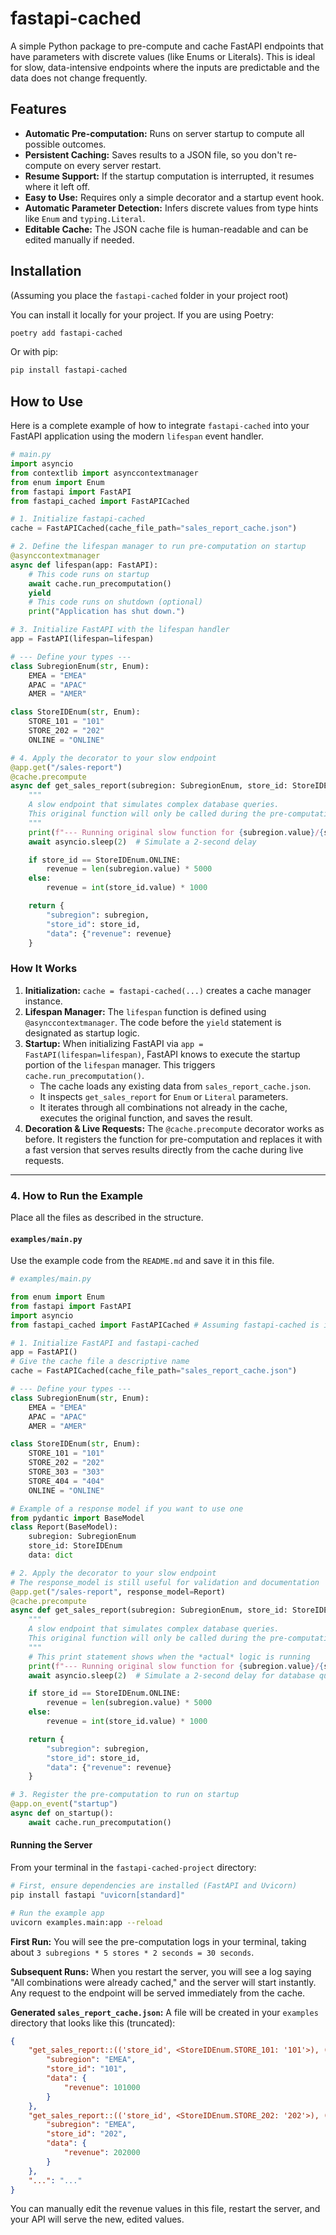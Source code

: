 # fastapi-cached

A simple Python package to pre-compute and cache FastAPI endpoints that have parameters with discrete values (like Enums or Literals). This is ideal for slow, data-intensive endpoints where the inputs are predictable and the data does not change frequently.

## Features

- **Automatic Pre-computation:** Runs on server startup to compute all possible outcomes.
- **Persistent Caching:** Saves results to a JSON file, so you don't re-compute on every server restart.
- **Resume Support:** If the startup computation is interrupted, it resumes where it left off.
- **Easy to Use:** Requires only a simple decorator and a startup event hook.
- **Automatic Parameter Detection:** Infers discrete values from type hints like `Enum` and `typing.Literal`.
- **Editable Cache:** The JSON cache file is human-readable and can be edited manually if needed.

## Installation

(Assuming you place the `fastapi-cached` folder in your project root)

You can install it locally for your project. If you are using Poetry:

```bash
poetry add fastapi-cached
```

Or with pip:

```bash
pip install fastapi-cached
```

## How to Use

Here is a complete example of how to integrate `fastapi-cached` into your FastAPI application using the modern `lifespan` event handler.

```python
# main.py
import asyncio
from contextlib import asynccontextmanager
from enum import Enum
from fastapi import FastAPI
from fastapi_cached import FastAPICached

# 1. Initialize fastapi-cached
cache = FastAPICached(cache_file_path="sales_report_cache.json")

# 2. Define the lifespan manager to run pre-computation on startup
@asynccontextmanager
async def lifespan(app: FastAPI):
    # This code runs on startup
    await cache.run_precomputation()
    yield
    # This code runs on shutdown (optional)
    print("Application has shut down.")

# 3. Initialize FastAPI with the lifespan handler
app = FastAPI(lifespan=lifespan)

# --- Define your types ---
class SubregionEnum(str, Enum):
    EMEA = "EMEA"
    APAC = "APAC"
    AMER = "AMER"

class StoreIDEnum(str, Enum):
    STORE_101 = "101"
    STORE_202 = "202"
    ONLINE = "ONLINE"

# 4. Apply the decorator to your slow endpoint
@app.get("/sales-report")
@cache.precompute
async def get_sales_report(subregion: SubregionEnum, store_id: StoreIDEnum):
    """
    A slow endpoint that simulates complex database queries.
    This original function will only be called during the pre-computation phase.
    """
    print(f"--- Running original slow function for {subregion.value}/{store_id.value} ---")
    await asyncio.sleep(2)  # Simulate a 2-second delay

    if store_id == StoreIDEnum.ONLINE:
        revenue = len(subregion.value) * 5000
    else:
        revenue = int(store_id.value) * 1000

    return {
        "subregion": subregion,
        "store_id": store_id,
        "data": {"revenue": revenue}
    }
```

### How It Works

1.  **Initialization:** `cache = fastapi-cached(...)` creates a cache manager instance.
2.  **Lifespan Manager:** The `lifespan` function is defined using `@asynccontextmanager`. The code before the `yield` statement is designated as startup logic.
3.  **Startup:** When initializing FastAPI via `app = FastAPI(lifespan=lifespan)`, FastAPI knows to execute the startup portion of the `lifespan` manager. This triggers `cache.run_precomputation()`.
    - The cache loads any existing data from `sales_report_cache.json`.
    - It inspects `get_sales_report` for `Enum` or `Literal` parameters.
    - It iterates through all combinations not already in the cache, executes the original function, and saves the result.
4.  **Decoration & Live Requests:** The `@cache.precompute` decorator works as before. It registers the function for pre-computation and replaces it with a fast version that serves results directly from the cache during live requests.



---

### 4. How to Run the Example

Place all the files as described in the structure.

#### `examples/main.py`

Use the example code from the `README.md` and save it in this file.

```python
# examples/main.py

from enum import Enum
from fastapi import FastAPI
import asyncio
from fastapi_cached import FastAPICached # Assuming fastapi-cached is installed or in PYTHONPATH

# 1. Initialize FastAPI and fastapi-cached
app = FastAPI()
# Give the cache file a descriptive name
cache = FastAPICached(cache_file_path="sales_report_cache.json")

# --- Define your types ---
class SubregionEnum(str, Enum):
    EMEA = "EMEA"
    APAC = "APAC"
    AMER = "AMER"

class StoreIDEnum(str, Enum):
    STORE_101 = "101"
    STORE_202 = "202"
    STORE_303 = "303"
    STORE_404 = "404"
    ONLINE = "ONLINE"

# Example of a response model if you want to use one
from pydantic import BaseModel
class Report(BaseModel):
    subregion: SubregionEnum
    store_id: StoreIDEnum
    data: dict

# 2. Apply the decorator to your slow endpoint
# The response_model is still useful for validation and documentation
@app.get("/sales-report", response_model=Report)
@cache.precompute
async def get_sales_report(subregion: SubregionEnum, store_id: StoreIDEnum):
    """
    A slow endpoint that simulates complex database queries.
    This original function will only be called during the pre-computation phase.
    """
    # This print statement shows when the *actual* logic is running
    print(f"--- Running original slow function for {subregion.value}/{store_id.value} ---")
    await asyncio.sleep(2)  # Simulate a 2-second delay for database queries

    if store_id == StoreIDEnum.ONLINE:
        revenue = len(subregion.value) * 5000
    else:
        revenue = int(store_id.value) * 1000

    return {
        "subregion": subregion,
        "store_id": store_id,
        "data": {"revenue": revenue}
    }

# 3. Register the pre-computation to run on startup
@app.on_event("startup")
async def on_startup():
    await cache.run_precomputation()

```

#### Running the Server

From your terminal in the `fastapi-cached-project` directory:

```bash
# First, ensure dependencies are installed (FastAPI and Uvicorn)
pip install fastapi "uvicorn[standard]"

# Run the example app
uvicorn examples.main:app --reload
```

**First Run:**
You will see the pre-computation logs in your terminal, taking about `3 subregions * 5 stores * 2 seconds = 30 seconds`.

**Subsequent Runs:**
When you restart the server, you will see a log saying "All combinations were already cached," and the server will start instantly. Any request to the endpoint will be served immediately from the cache.

**Generated `sales_report_cache.json`:**
A file will be created in your `examples` directory that looks like this (truncated):

```json
{
    "get_sales_report::(('store_id', <StoreIDEnum.STORE_101: '101'>), ('subregion', <SubregionEnum.EMEA: 'EMEA'>))": {
        "subregion": "EMEA",
        "store_id": "101",
        "data": {
            "revenue": 101000
        }
    },
    "get_sales_report::(('store_id', <StoreIDEnum.STORE_202: '202'>), ('subregion', <SubregionEnum.EMEA: 'EMEA'>))": {
        "subregion": "EMEA",
        "store_id": "202",
        "data": {
            "revenue": 202000
        }
    },
    "...": "..."
}
```
You can manually edit the revenue values in this file, restart the server, and your API will serve the new, edited values.